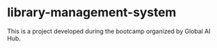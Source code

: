 # library-management-system
This is a project developed during the bootcamp organized by Global AI Hub.
